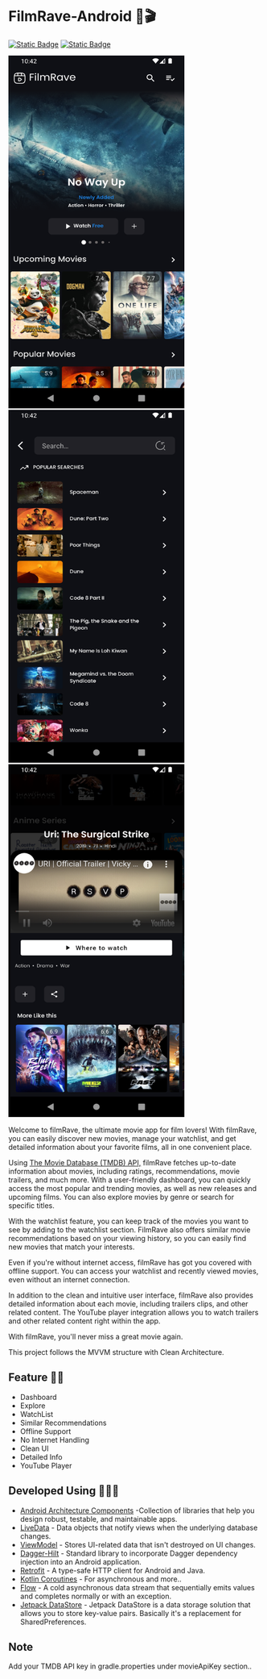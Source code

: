 
# FilmRave-Android 🍿🎬

[![Static Badge](https://img.shields.io/badge/Kotlin-black?logo=kotlin)]()
[![Static Badge](https://img.shields.io/badge/Download--apk-black?logo=android)](https://github.com/SakshamSharma2026/FilmRave-Android/releases)

<img src="https://github.com/SakshamSharma2026/FilmRave-Android/blob/master/assets/Screenshot_1709485947.png" width="350" height="700"/>
<img src="https://github.com/SakshamSharma2026/FilmRave-Android/blob/master/assets/Screenshot_1709485953.png" width="350" height="700"/>
<img src="https://github.com/SakshamSharma2026/FilmRave-Android/blob/master/assets/Screenshot_1709485974.png" width="350" height="700"/>


Welcome to filmRave, the ultimate movie app for film lovers! With filmRave, you can easily discover new movies, manage your watchlist, and get detailed information about your favorite films, all in one convenient place.

Using [The Movie Database (TMDB) API,](https://www.themoviedb.org/documentation/api) filmRave fetches up-to-date information about movies, including ratings, recommendations, movie trailers, and much more. With a user-friendly dashboard, you can quickly access the most popular and trending movies, as well as new releases and upcoming films. You can also explore movies by genre or search for specific titles.

With the watchlist feature, you can keep track of the movies you want to see by adding to the watchlist section. FilmRave also offers similar movie recommendations based on your viewing history, so you can easily find new movies that match your interests.

Even if you're without internet access, filmRave has got you covered with offline support. You can access your watchlist and recently viewed movies, even without an internet connection.

In addition to the clean and intuitive user interface, filmRave also provides detailed information about each movie, including trailers clips, and other related content. The YouTube player integration allows you to watch trailers and other related content right within the app.

With filmRave, you'll never miss a great movie again.

This project follows the MVVM structure with Clean Architecture.


## Feature 💪🏻

- Dashboard
- Explore
- WatchList
- Similar Recommendations
- Offline Support
- No Internet Handling
- Clean UI
- Detailed Info
- YouTube Player


## Developed Using 👨🏻‍💻

- [Android Architecture Components](https://developer.android.com/topic/architecture) -Collection of libraries that help you design robust, testable, and maintainable apps.
- [LiveData](https://developer.android.com/topic/libraries/architecture/livedata) - Data objects that notify views when the underlying database changes.
- [ViewModel]() - Stores UI-related data that isn't destroyed on UI changes.
- [Dagger-Hilt](https://dagger.dev/hilt/) - Standard library to incorporate Dagger dependency injection into an Android application.
- [Retrofit](https://square.github.io/retrofit/) - A type-safe HTTP client for Android and Java.
- [Kotlin Coroutines](https://kotlinlang.org/docs/coroutines-overview.html) - For asynchronous and more..
- [Flow](https://kotlinlang.org/api/kotlinx.coroutines/kotlinx-coroutines-core/kotlinx.coroutines.flow/-flow/) - A cold asynchronous data stream that sequentially emits values and completes normally or with an exception.
- [Jetpack DataStore](https://developer.android.com/topic/libraries/architecture/datastore) - Jetpack DataStore is a data storage solution that allows you to store key-value pairs. Basically it's a replacement for SharedPreferences.


## Note

Add your TMDB API key in gradle.properties under movieApiKey section..
